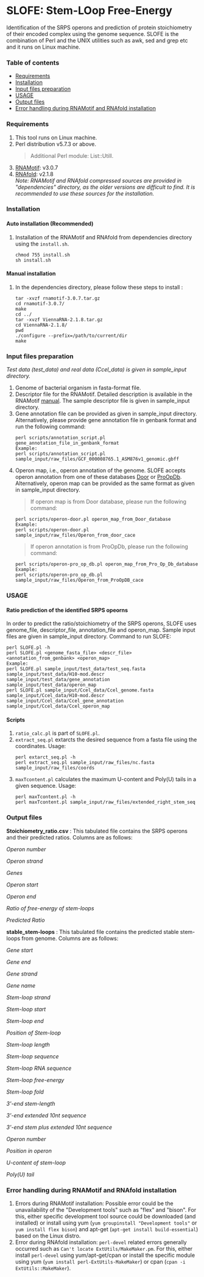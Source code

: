 # SLOFE: Stem-LOop Free-Energy
Identification of the SRPS operons and prediction of protein stoichiometry of their encoded complex using the genome sequence. SLOFE is the combination of Perl and the UNIX utilities such as awk, sed and grep etc and it runs on Linux machine.

### Table of contents
* [Requirements](#Requirements)
* [Installation](#Installation)
* [Input files preparation](#Input-files-preparation)
* [USAGE](#USAGE)
* [Output files](#Output-files)
* [Error handling during RNAMotif and RNAfold installation](#Error-handling-during-RNAMotif-and-RNAfold-installation)


### Requirements

1. This tool runs on Linux machine.
2. Perl distribution v5.7.3 or above.
	> Additional Perl module: List::Utill.
3. [RNAMotif](http://casegroup.rutgers.edu/casegr-sh-2.5.html): v3.0.7
4. [RNAfold](https://www.tbi.univie.ac.at/RNA/#download): v2.1.8  
*Note: RNAMotif and RNAfold compressed sources are provided in "dependencies" directory, as the older versions are difficult to find. It is recommended to use these sources for the installation.*

### Installation
#### Auto installation (Recommended)
1. Installation of the RNAMotif and RNAfold from dependencies directory using the `install.sh`.
	```
	chmod 755 install.sh
	sh install.sh
	```
#### Manual installation
1. In the dependencies directory, please follow these steps to install :
	```
	tar -xvzf rnamotif-3.0.7.tar.gz
	cd rnamotif-3.0.7/
	make
	cd ../
	tar -xvzf ViennaRNA-2.1.8.tar.gz
	cd ViennaRNA-2.1.8/
	pwd
	./configure --prefix=/path/to/current/dir
	make
	```
### Input files preparation
   *Test data (test_data) and real data (Ccel_data) is given in sample_input directory.*
1. Genome of bacterial organism in fasta-format file.
2. Descriptor file for the RNAMotif. Detailed description is available in the RNAMotif [manual](http://casegroup.rutgers.edu/rnamotif.pdf). The sample descriptor file is given in sample_input directory.
3. Gene annotation file can be provided as given in sample_input directory. Alternatively, please provide gene annotation file in genbank format and run the following command:
	```
	perl scripts/annotation_script.pl gene_annotation_file_in_genbank_format
	Example:
	perl scripts/annotation_script.pl sample_input/raw_files/GCF_000008765.1_ASM876v1_genomic.gbff
	```
4. Operon map, i.e., operon annotation of the genome. SLOFE accepts operon annotation from one of these databases [Door](http://161.117.81.224/DOOR2/) or [ProOpDb](http://biocomputo2.ibt.unam.mx/OperonPredictor/). Alternatively, operon map can be provided as the same format as given in sample_input directory.
	> If operon map is from Door database, please run the following command:
	```
	perl scripts/operon-door.pl operon_map_from_Door_database
	Example:
	perl scripts/operon-door.pl sample_input/raw_files/Operon_from_door_cace
	```
	>If operon annotation is from ProOpDb, please run the following command:
	```
	perl scripts/operon-pro_op_db.pl operon_map_from_Pro_Op_Db_database
	Example:
	perl scripts/operon-pro_op_db.pl sample_input/raw_files/Operon_from_ProOpDB_cace
	```
### USAGE
#### Ratio prediction of the identified SRPS opeorns
In order to predict the ratio/stoichiometry of the SRPS operons, SLOFE uses genome_file, descriptor_file, annotation_file and operon_map. Sample input files are given in sample_input directory. Command to run SLOFE: 

	perl SLOFE.pl -h
	perl SLOFE.pl <genome_fasta_file> <descr_file> <annotation_from_genbank> <operon_map>
	Example:
	perl SLOFE.pl sample_input/test_data/test_seq.fasta sample_input/test_data/H10-mod.descr sample_input/test_data/gene_annotation sample_input/test_data/operon_map
	perl SLOFE.pl sample_input/Ccel_data/Ccel_genome.fasta sample_input/Ccel_data/H10-mod.descr sample_input/Ccel_data/Ccel_gene_annotation sample_input/Ccel_data/Ccel_operon_map
#### Scripts
1. `ratio_calc.pl` is part of `SLOFE.pl`.
2. `extract_seq.pl` extarcts the desired sequence from a fasta file using the coordinates. Usage:
	```
	perl extarct_seq.pl -h
	perl extract_seq.pl sample_input/raw_files/nc.fasta sample_input/raw_files/coords
	```
3. `maxTcontent.pl` calculates the maximum U-content and Poly(U) tails in a given sequence. Usage:
	```
	perl maxTcontent.pl -h
	perl maxTcontent.pl sample_input/raw_files/extended_right_stem_seq
	```

### Output files
**Stoichiometry_ratio.csv** : This tabulated file contains the SRPS operons and their predicted ratios. Columns are as follows:

*Operon number*

*Operon strand*

*Genes*

*Operon start*

*Operon end*

*Ratio of free-energy of stem-loops*

*Predicted Ratio*


**stable_stem-loops** : This tabulated file contains the predicted stable stem-loops from genome. Columns are as follows:

*Gene start*

*Gene end*

*Gene strand*

*Gene name*

*Stem-loop strand*

*Stem-loop start*

*Stem-loop end*

*Position of Stem-loop*

*Stem-loop length*

*Stem-loop sequence*

*Stem-loop RNA sequence*

*Stem-loop free-energy*

*Stem-loop fold*

*3'-end stem-length*

*3'-end extended 10nt sequence*

*3'-end stem plus extended 10nt sequence*

*Operon number*

*Position in operon*

*U-content of stem-loop*

*Poly(U) tail*

### Error handling during RNAMotif and RNAfold installation
1. Errors during RNAMotif installation: Possible error could be the unavailability of the "Development tools" such as "flex" and "bison". For this, either specific development tool source could be downloaded (and installed) or install using yum (`yum groupinstall "Development tools"` or `yum install flex bison`) and apt-get (`apt-get install build-essential`) based on the Linux distro.
2. Error during RNAfold installation: `perl-devel` related errors generally occurred such as `Can't locate ExtUtils/MakeMaker.pm`. For this, either install `perl-devel` using yum/apt-get/cpan or install the specific module using yum (`yum install perl-ExtUtils-MakeMaker`) or cpan (`cpan -i ExtUtils::MakeMaker`).
